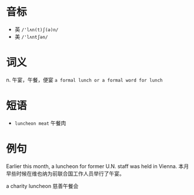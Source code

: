 # 音标

- 英 `/'lʌn(t)ʃ(ə)n/`
- 美 `/'lʌntʃən/`

# 词义

n. 午宴，午餐，便宴
`a formal lunch or a formal word for lunch`

# 短语

- `luncheon meat` 午餐肉

# 例句

Earlier this month, a luncheon for former U.N. staff was held in Vienna.
本月早些时候在维也纳为前联合国工作人员举行了午宴。

a charity luncheon
慈善午餐会


